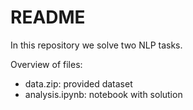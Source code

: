 # README
In this repository we solve two NLP tasks.

Overview of files:
 - data.zip: provided dataset
 - analysis.ipynb: notebook with solution
